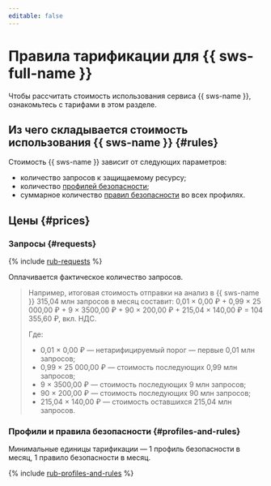 ```yaml
---
editable: false
---
```


# Правила тарификации для {{ sws-full-name }}

Чтобы рассчитать стоимость использования сервиса {{ sws-name }}, ознакомьтесь с тарифами в этом разделе.

## Из чего складывается стоимость использования {{ sws-name }} {#rules}

Стоимость {{ sws-name }} зависит от следующих параметров:
* количество запросов к защищаемому ресурсу;
* количество [профилей безопасности](./concepts/profiles.md);
* суммарное количество [правил безопасности](./concepts/rules.md) во всех профилях.

## Цены {#prices}

### Запросы {#requests}


{% include [rub-requests](../_pricing/smartwebsecurity/rub-requests.md) %}

Оплачивается фактическое количество запросов.

> Например, итоговая стоимость отправки на анализ в {{ sws-name }} 315,04 млн запросов в месяц составит: 
> 0,01 × 0,00 ₽ + 0,99 × 25 000,00 ₽ + 9 × 3500,00 ₽ + 90 × 200,00 ₽ + 215,04 × 140,00 ₽ = 104 355,60 ₽, вкл. НДС.
>
> Где:
> * 0,01 × 0,00 ₽ — нетарифицируемый порог — первые 0,01 млн запросов;
> * 0,99 × 25 000,00 ₽ — стоимость последующих 0,99 млн запросов;
> * 9 × 3500,00 ₽ — стоимость последующих 9 млн запросов;
> * 90 × 200,00 ₽ — стоимость последующих 90 млн запросов;
> * 215,04 × 140,00 ₽ — стоимость оставшихся 215,04 млн запросов.




### Профили и правила безопасности {#profiles-and-rules}

Минимальные единицы тарификации — 1 профиль безопасности в месяц, 1 правило безопасности в месяц.


{% include [rub-profiles-and-rules](../_pricing/smartwebsecurity/rub-profiles-and-rules.md) %}




